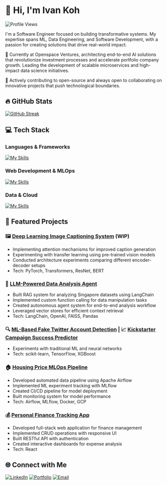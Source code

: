 # 👋 Hi, I'm Ivan Koh

![Profile Views](https://komarev.com/ghpvc/?username=ivankqw&style=flat-square&color=blue)

I'm a Software Engineer focused on building transformative systems. My expertise spans ML, Data Engineering, and Software Development, with a passion for creating solutions that drive real-world impact.

🔭 Currently at Openspace Ventures, architecting end-to-end AI solutions that revolutionize investment processes and accelerate portfolio company growth. Leading the development of scalable microservices and high-impact data science initiatives.

🌱 Actively contributing to open-source and always open to collaborating on innovative projects that push technological boundaries.

## 🔥 GitHub Stats

[![GitHub Streak](https://github-readme-streak-stats.herokuapp.com/?user=ivankqw&theme=vue-dark&hide_border=true)](https://git.io/streak-stats)

## 💻 Tech Stack

### Languages & Frameworks
[![My Skills](https://skillicons.dev/icons?i=py,r,js,typescript,pytorch)](https://skillicons.dev)

### Web Development & MLOps
[![My Skills](https://skillicons.dev/icons?i=react,nextjs,flask,fastapi,docker,kubernetes)](https://skillicons.dev)

### Data & Cloud
[![My Skills](https://skillicons.dev/icons?i=gcp,postgres,mongodb)](https://skillicons.dev)

## 🚀 Featured Projects

### 🖼️ [Deep Learning Image Captioning System](https://github.com/ivankqw/image-captioning-project) (WIP)
- Implementing attention mechanisms for improved caption generation
- Experimenting with transfer learning using pre-trained vision models
- Conducted architecture experiments comparing different encoder-decoder setups
- Tech: PyTorch, Transformers, ResNet, BERT

### 🤖 [LLM-Powered Data Analysis Agent](https://github.com/ivankqw/sg-data-analyst)
- Built RAG system for analyzing Singapore datasets using LangChain
- Implemented custom function calling for data manipulation tasks
- Created autonomous agent system for end-to-end analysis workflow
- Leveraged vector stores for efficient context retrieval
- Tech: LangChain, OpenAI, FAISS, Pandas

### 🔍 [ML-Based Fake Twitter Account Detection](https://github.com/bandytan/Fake-Twitter-Account-Detection) | 📈 [Kickstarter Campaign Success Predictor](https://github.com/bandytan/Kickstarter-Campaign-Success-Predictor)
- Experiments with traditional ML and neural networks
- Tech: scikit-learn, TensorFlow, XGBoost

### 🏠 [Housing Price MLOps Pipeline](https://github.com/ivankqw/housing-mlops)
- Developed automated data pipeline using Apache Airflow
- Implemented ML experiment tracking with MLflow
- Created CI/CD pipeline for model deployment
- Built monitoring system for model performance
- Tech: Airflow, MLflow, Docker, GCP

### 💰 [Personal Finance Tracking App](https://github.com/xghan99/csb-rn409)
- Developed full-stack web application for finance management
- Implemented CRUD operations with responsive UI
- Built RESTful API with authentication
- Created interactive dashboards for expense analysis
- Tech: React

## 🌐 Connect with Me
[![LinkedIn](https://img.shields.io/badge/LinkedIn-0077B5?style=for-the-badge&logo=linkedin&logoColor=white)](https://linkedin.com/in/ivankqw)
[![Portfolio](https://img.shields.io/badge/Portfolio-000000?style=for-the-badge&logo=About.me&logoColor=white)](https://ivankqw.vercel.app)
[![Email](https://img.shields.io/badge/Email-D14836?style=for-the-badge&logo=gmail&logoColor=white)](mailto:ivankohquanwei@gmail.com)
